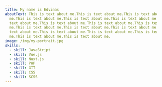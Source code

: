 ```yaml
---
title: My name is Edvinas
aboutText: This is text about me.This is text about me.This is text about
  me.This is text about me.This is text about me.This is text about me.This is
  text about me.This is text about me.This is text about me.This is text about
  me.This is text about me.This is text about me.This is text about me.This is
  text about me.This is text about me.This is text about me.This is text about
  me.This is text about me.This is text about me.
image: /img/my-portrait.jpg
skills:
  - skill: JavaStript
  - skill: Vue.js
  - skill: Nuxt.js
  - skill: PHP
  - skill: GIT
  - skill: CSS
  - skill: SCSS
---
```

